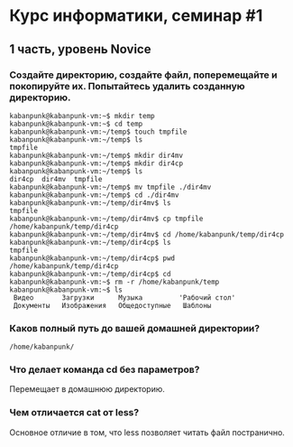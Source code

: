 # Курс информатики, семинар #1

## 1 часть, уровень Novice
### Создайте директорию, создайте файл, поперемещайте и покопируйте их. Попытайтесь удалить созданную директорию.

```console
kabanpunk@kabanpunk-vm:~$ mkdir temp
kabanpunk@kabanpunk-vm:~$ cd temp
kabanpunk@kabanpunk-vm:~/temp$ touch tmpfile
kabanpunk@kabanpunk-vm:~/temp$ ls
tmpfile
kabanpunk@kabanpunk-vm:~/temp$ mkdir dir4mv
kabanpunk@kabanpunk-vm:~/temp$ mkdir dir4cp
kabanpunk@kabanpunk-vm:~/temp$ ls
dir4cp  dir4mv  tmpfile
kabanpunk@kabanpunk-vm:~/temp$ mv tmpfile ./dir4mv
kabanpunk@kabanpunk-vm:~/temp$ cd ./dir4mv
kabanpunk@kabanpunk-vm:~/temp/dir4mv$ ls
tmpfile
kabanpunk@kabanpunk-vm:~/temp/dir4mv$ cp tmpfile /home/kabanpunk/temp/dir4cp
kabanpunk@kabanpunk-vm:~/temp/dir4mv$ cd /home/kabanpunk/temp/dir4cp
kabanpunk@kabanpunk-vm:~/temp/dir4cp$ ls
tmpfile
kabanpunk@kabanpunk-vm:~/temp/dir4cp$ pwd
/home/kabanpunk/temp/dir4cp
kabanpunk@kabanpunk-vm:~/temp/dir4cp$ cd
kabanpunk@kabanpunk-vm:~$ rm -r /home/kabanpunk/temp
kabanpunk@kabanpunk-vm:~$ ls
 Видео       Загрузки      Музыка         'Рабочий стол'
 Документы   Изображения   Общедоступные   Шаблоны
```
### Каков полный путь до вашей домашней директории? 
```console
/home/kabanpunk/
```
### Что делает команда cd без параметров? 
Перемещает в домашнюю директорию.
### Чем отличается cat от less?
Основное отличие в том, что less позволяет читать файл постранично. 
